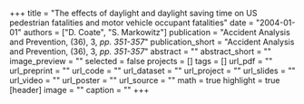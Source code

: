 +++
title = "The effects of daylight and daylight saving time on US pedestrian fatalities and motor vehicle occupant fatalities"
date = "2004-01-01"
authors = ["D. Coate", "S. Markowitz"]
publication = "Accident Analysis and Prevention, (36), 3, _pp. 351-357_"
publication_short = "Accident Analysis and Prevention, (36), 3, _pp. 351-357_"
abstract = ""
abstract_short = ""
image_preview = ""
selected = false
projects = []
tags = []
url_pdf = ""
url_preprint = ""
url_code = ""
url_dataset = ""
url_project = ""
url_slides = ""
url_video = ""
url_poster = ""
url_source = ""
math = true
highlight = true
[header]
image = ""
caption = ""
+++
